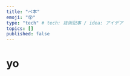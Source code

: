 ```yaml
---
title: "ペ本"
emoji: "😵"
type: "tech" # tech: 技術記事 / idea: アイデア
topics: []
published: false
---
```

# yo